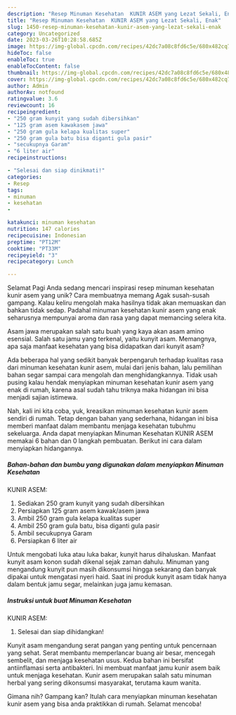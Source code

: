 ```yaml
---
description: "Resep Minuman Kesehatan  KUNIR ASEM yang Lezat Sekali, Enak"
title: "Resep Minuman Kesehatan  KUNIR ASEM yang Lezat Sekali, Enak"
slug: 1450-resep-minuman-kesehatan-kunir-asem-yang-lezat-sekali-enak
category: Uncategorized
date: 2023-03-26T10:28:58.685Z
image: https://img-global.cpcdn.com/recipes/42dc7a08c8fd6c5e/680x482cq70/minuman-kesehatan-kunir-asem-foto-resep-utama.jpg
hideToc: false
enableToc: true
enableTocContent: false
thumbnail: https://img-global.cpcdn.com/recipes/42dc7a08c8fd6c5e/680x482cq70/minuman-kesehatan-kunir-asem-foto-resep-utama.jpg
cover: https://img-global.cpcdn.com/recipes/42dc7a08c8fd6c5e/680x482cq70/minuman-kesehatan-kunir-asem-foto-resep-utama.jpg
author: Admin
authorAv: notfound
ratingvalue: 3.6
reviewcount: 16
recipeingredient:
- "250 gram kunyit yang sudah dibersihkan"
- "125 gram asem kawakasem jawa"
- "250 gram gula kelapa kualitas super"
- "250 gram gula batu bisa diganti gula pasir"
- "secukupnya Garam"
- "6 liter air"
recipeinstructions:

- "Selesai dan siap dinikmati!"
categories:
- Resep
tags:
- minuman
- kesehatan
- 

katakunci: minuman kesehatan  
nutrition: 147 calories
recipecuisine: Indonesian
preptime: "PT12M"
cooktime: "PT33M"
recipeyield: "3"
recipecategory: Lunch

---
```



Selamat Pagi Anda sedang mencari inspirasi resep minuman kesehatan 
kunir asem yang unik? Cara membuatnya memang Agak susah-susah gampang. Kalau keliru mengolah maka hasilnya tidak akan memuaskan dan bahkan tidak sedap. Padahal minuman kesehatan 
kunir asem yang enak seharusnya mempunyai aroma dan rasa yang dapat memancing selera kita.


Asam jawa merupakan salah satu buah yang kaya akan asam amino esensial. Salah satu jamu yang terkenal, yaitu kunyit asam. Memangnya, apa saja manfaat kesehatan yang bisa didapatkan dari kunyit asam?

Ada beberapa hal yang sedikit banyak berpengaruh terhadap kualitas rasa dari minuman kesehatan 
kunir asem, mulai dari jenis bahan, lalu pemilihan bahan segar sampai cara mengolah dan menghidangkannya. Tidak usah pusing kalau hendak menyiapkan minuman kesehatan 
kunir asem yang enak di rumah, karena asal sudah tahu triknya maka hidangan ini bisa menjadi sajian istimewa.


Nah, kali ini kita coba, yuk, kreasikan minuman kesehatan 
kunir asem sendiri di rumah. Tetap dengan bahan yang sederhana, hidangan ini bisa memberi manfaat dalam membantu menjaga kesehatan tubuhmu sekeluarga. Anda dapat menyiapkan Minuman Kesehatan 
KUNIR ASEM memakai 6 bahan dan 0 langkah pembuatan. Berikut ini cara dalam menyiapkan hidangannya.

<!--inarticleads1-->

##### Bahan-bahan dan bumbu yang digunakan dalam menyiapkan Minuman Kesehatan 
KUNIR ASEM:

1. Sediakan 250 gram kunyit yang sudah dibersihkan
1. Persiapkan 125 gram asem kawak/asem jawa
1. Ambil 250 gram gula kelapa kualitas super
1. Ambil 250 gram gula batu, bisa diganti gula pasir
1. Ambil secukupnya Garam
1. Persiapkan 6 liter air


Untuk mengobati luka atau luka bakar, kunyit harus dihaluskan. Manfaat kunyit asam konon sudah dikenal sejak zaman dahulu. Minuman yang mengandung kunyit pun masih dikonsumsi hingga sekarang dan banyak dipakai untuk mengatasi nyeri haid. Saat ini produk kunyit asam tidak hanya dalam bentuk jamu segar, melainkan juga jamu kemasan. 

<!--inarticleads2-->

##### Instruksi untuk buat Minuman Kesehatan 
KUNIR ASEM:


1. Selesai dan siap dihidangkan!

Kunyit asam mengandung serat pangan yang penting untuk pencernaan yang sehat. Serat membantu memperlancar buang air besar, mencegah sembelit, dan menjaga kesehatan usus. Kedua bahan ini bersifat antiinflamasi serta antibakteri. Ini membuat manfaat jamu kunir asem baik untuk menjaga kesehatan. Kunir asem merupakan salah satu minuman herbal yang sering dikonsumsi masyarakat, terutama kaum wanita. 

Gimana nih? Gampang kan? Itulah cara menyiapkan minuman kesehatan 
kunir asem yang bisa anda praktikkan di rumah. Selamat mencoba!
